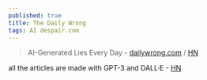 ```yaml
---
published: true
title: The Daily Wrong
tags: AI despair.com
---
```

> AI-Generated Lies Every Day - [dailywrong.com](https://dailywrong.com/) / [HN](https://news.ycombinator.com/item?id=32175114)

all the articles are made with GPT-3 and DALL·E - [HN](https://news.ycombinator.com/item?id=32168903)
